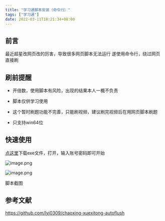 ```yaml
---
title: "学习通脚本安装（命令行）"
tags: ["学习通"]
date: 2022-03-11T18:21:34+08:00
---
```



## 前言
最近超星改网页改的厉害，导致很多网页脚本无法运行
遂使用命令行，绕过网页直接刷

## 刷前提醒
+ 开倍数，使用脚本有风险，出现的结果本人一概不负责

+ 脚本仅供学习使用

+ 这个暂时刷题功能不完善，只能刷视频，建议刷完视频后在用网页脚本刷题

+ 只支持win64位


## 快速使用

[点这里](https://fakev.lanzouh.com/iULeI02ji7xa)下载exe文件，打开，输入账号密码即可开始

![image.png](https://tva1.sinaimg.cn/large/0077qBLuly1h08iwpvrd8j313z0gq76k.jpg)

![image.png](https://tva1.sinaimg.cn/large/0077qBLuly1h064bey4uvj30nx0gi7an.jpg)

脚本截图




## 参考文献
<https://github.com/lyj0309/chaoxing-xuexitong-autoflush>


